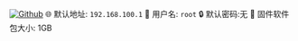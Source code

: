 [![Github](https://img.shields.io/badge/Release文件可在国内加速站下载-FC7C0D?logo=github&logoColor=fff&labelColor=000&style=for-the-badge)](https://wkdaily.cpolar.top/archives/1) 
🌐 默认地址: `192.168.100.1`
👤 用户名:  `root` 🔒 默认密码:无
📂 固件软件包大小: 1GB 
